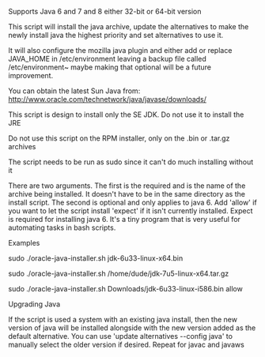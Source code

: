 
Supports Java 6 and 7 and 8 either 32-bit or 64-bit version


This script will install the java archive, update the alternatives to make
the newly install java the highest priority and set alternatives to use it.

It will also configure the mozilla java plugin and either add or replace JAVA_HOME
in /etc/environment leaving a backup file called /etc/environment~ maybe making that
optional will be a future improvement.

You can obtain the latest Sun Java from: http://www.oracle.com/technetwork/java/javase/downloads/

This script is design to install only the SE JDK. Do not use it to install the JRE

Do not use this script on the RPM installer, only on the .bin or .tar.gz archives

The script needs to be run as sudo since it can't do much installing without it

There are two arguments. The first is the required and is the name of the archive being
installed. It doesn't have to be in the same directory as the install script. The second
is optional and only applies to java 6. Add 'allow' if you want to let the script install
'expect' if it isn't currently installed. Expect is required for installing java 6. It's a
tiny program that is very useful for automating tasks in bash scripts.

Examples

sudo ./oracle-java-installer.sh jdk-6u33-linux-x64.bin

sudo ./oracle-java-installer.sh /home/dude/jdk-7u5-linux-x64.tar.gz

sudo ./oracle-java-installer.sh Downloads/jdk-6u33-linux-i586.bin allow

Upgrading Java

If the script is used a system with an existing java install, then the new version of java
will be installed alongside with the new version added as the default alternative. You can 
use 'update alternatives --config java' to manually select the older version if desired. Repeat
for javac and javaws

